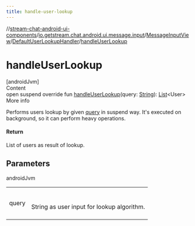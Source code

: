 ```yaml
---
title: handle-user-lookup
---
```

//[stream-chat-android-ui-components](../../../../index.md)/[io.getstream.chat.android.ui.message.input](../../index.md)/[MessageInputView](../index.md)/[DefaultUserLookupHandler](index.md)/[handleUserLookup](handleUserLookup.md)



# handleUserLookup  
[androidJvm]  
Content  
open suspend override fun [handleUserLookup](handleUserLookup.md)(query: [String](https://kotlinlang.org/api/latest/jvm/stdlib/kotlin/-string/index.html)): [List](https://kotlinlang.org/api/latest/jvm/stdlib/kotlin.collections/-list/index.html)&lt;User&gt;  
More info  


Performs users lookup by given [query](handleUserLookup.md) in suspend way. It's executed on background, so it can perform heavy operations.



#### Return  


List of users as result of lookup.



## Parameters  
  
androidJvm  
  
| | |
|---|---|
| <a name="io.getstream.chat.android.ui.message.input/MessageInputView.DefaultUserLookupHandler/handleUserLookup/#kotlin.String/PointingToDeclaration/"></a>query| <a name="io.getstream.chat.android.ui.message.input/MessageInputView.DefaultUserLookupHandler/handleUserLookup/#kotlin.String/PointingToDeclaration/"></a><br/><br/>String as user input for lookup algorithm.<br/><br/>|
  
  




